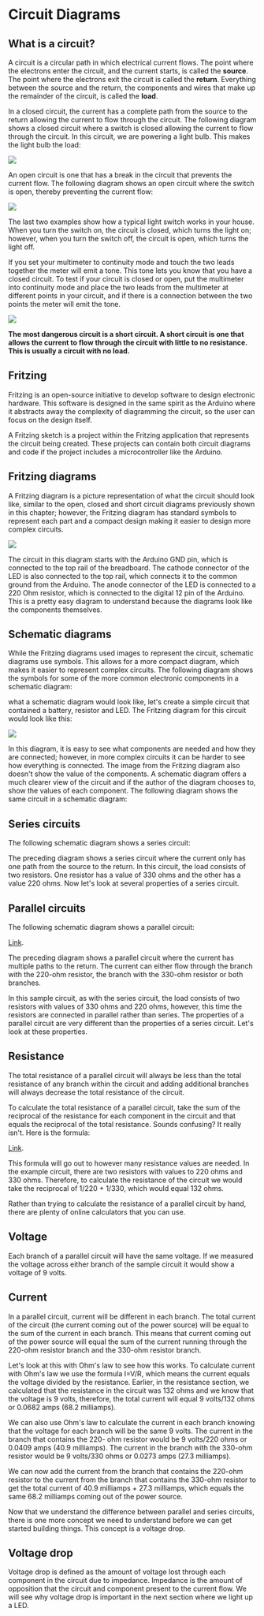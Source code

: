 # Circuit Diagrams
## What is a circuit?

A circuit is a circular path in which electrical current flows. The point where the electrons enter the
circuit, and the current starts, is called the **source**. The point where the
electrons exit the circuit is called the **return**. Everything between the source
and the return, the components and wires that make up the remainder of the
circuit, is called the **load**.

In a closed circuit, the current has a complete path from the source to the
return allowing the current to flow through the circuit. The following
diagram shows a closed circuit where a switch is closed allowing the current
to flow through the circuit. In this circuit, we are powering a light bulb. This
makes the light bulb the load:

![](https://encrypted-tbn0.gstatic.com/images?q=tbn:ANd9GcRUYK9PwhNB1PufaZkRff386_5vcjichjESwA&usqp=CAU)

An open circuit is one that has a break in the circuit that prevents the current
flow. The following diagram shows an open circuit where the switch is open,
thereby preventing the current flow:

![](https://encrypted-tbn0.gstatic.com/images?q=tbn:ANd9GcRUYK9PwhNB1PufaZkRff386_5vcjichjESwA&usqp=CAU)

The last two examples show how a typical light switch works in your house.
When you turn the switch on, the circuit is closed, which turns the light on;
however, when you turn the switch off, the circuit is open, which turns the
light off.

If you set your multimeter to continuity mode and touch the two leads
together the meter will emit a tone. This tone lets you know that you have a
closed circuit. To test if your circuit is closed or open, put the multimeter
into continuity mode and place the two leads from the multimeter at different
points in your circuit, and if there is a connection between the two points the
meter will emit the tone.

![](http://i.imgur.com/GgKKjYC.jpg)

**The most dangerous circuit is a short circuit. A short circuit is one that
allows the current to flow through the circuit with little to no resistance. This
is usually a circuit with no load.**

## Fritzing

Fritzing is an open-source initiative to develop software to design electronic
hardware. This software is designed in the same spirit as the Arduino where
it abstracts away the complexity of diagramming the circuit, so the user can
focus on the design itself.

A Fritzing sketch is a
project within the Fritzing application that represents the circuit being
created. These projects can contain both circuit diagrams and code if the
project includes a microcontroller like the Arduino.

## Fritzing diagrams

A Fritzing diagram is a picture representation of what the circuit should
look like, similar to the open, closed and short circuit diagrams previously
shown in this chapter; however, the Fritzing diagram has standard symbols
to represent each part and a compact design making it easier to design more
complex circuits.

![](https://static.packt-cdn.com/products/9781788830584/graphics/assets/6b735ddb-6ffe-4c2e-a65a-742444130543.png)

The circuit in this diagram starts with the Arduino GND pin, which is
connected to the top rail of the breadboard. The cathode connector of the
LED is also connected to the top rail, which connects it to the common
ground from the Arduino. The anode connector of the LED is connected to
a 220 Ohm resistor, which is connected to the digital 12 pin of the Arduino.
This is a pretty easy diagram to understand because the diagrams look like
the components themselves.

## Schematic diagrams
While the Fritzing diagrams used images to represent the circuit, schematic
diagrams use symbols. This allows for a more compact diagram, which
makes it easier to represent complex circuits. The following diagram shows
the symbols for some of the more common electronic components in a
schematic diagram:


what a schematic diagram would look like, let's create a simple circuit that
contained a battery, resistor and LED. The Fritzing diagram for this circuit
would look like this:

![](https://www.mouser.hn/blog/Portals/11/MikeParksPhotos/Screen%20Shot%202014-04-08%20at%209.33.35%20AM.png)

In this diagram, it is easy to see what components are needed and how they
are connected; however, in more complex circuits it can be harder to see
how everything is connected. The image from the Fritzing diagram also
doesn't show the value of the components. A schematic diagram offers a
much clearer view of the circuit and if the author of the diagram chooses to,
show the values of each component. The following diagram shows the same
circuit in a schematic diagram:






## Series circuits

The following schematic diagram shows a series circuit:

The preceding diagram shows a series circuit where the current only has
one path from the source to the return. In this circuit, the load consists of
two resistors. One resistor has a value of 330 ohms and the other has a
value 220 ohms. Now let's look at several properties of a series circuit.





## Parallel circuits
The following schematic diagram shows a parallel circuit:

[Link](https://www.google.com/imgres?imgurl=https%3A%2F%2Ft.pimg.jp%2F022%2F313%2F726%2F1%2F22313726.jpg&imgrefurl=https%3A%2F%2Fwww.pixtastock.com%2Fillustration%2F22313726&tbnid=UWTXURsFSffVxM&vet=12ahUKEwin9aC985v4AhXFkGoFHUAtA5UQMygAegUIARCyAQ..i&docid=h4zh3NAahFozEM&w=450&h=469&q=parallel%20circuits&client=ubuntu&ved=2ahUKEwin9aC985v4AhXFkGoFHUAtA5UQMygAegUIARCyAQ).

The preceding diagram shows a parallel circuit where the current has multiple paths to the
return. The current can either flow through the branch with the 220-ohm resistor, the
branch with the 330-ohm resistor or both branches.

In this sample circuit, as with the series circuit, the load consists of two resistors with values
of 330 ohms and 220 ohms, however, this time the resistors are connected in parallel rather
than series. The properties of a parallel circuit are very different than the properties of a
series circuit. Let's look at these properties.

## Resistance

The total resistance of a parallel circuit will always be less than the total resistance of any
branch within the circuit and adding additional branches will always decrease the total
resistance of the circuit.

To calculate the total resistance of a parallel circuit, take the sum of the reciprocal of the
resistance for each component in the circuit and that equals the reciprocal of the total
resistance. Sounds confusing? It really isn't. Here is the formula:

[Link](https://unicrom.com/wp-content/uploads/resistencias-en-paralelo.png).

This formula will go out to however many resistance values are needed. In the example
circuit, there are two resistors with values to 220 ohms and 330 ohms. Therefore, to
calculate the resistance of the circuit we would take the reciprocal of 1/220 + 1/330, which
would equal 132 ohms.

Rather than trying to calculate the resistance of a parallel circuit by hand, there are plenty
of online calculators that you can use.

## Voltage
Each branch of a parallel circuit will have the same voltage. If we measured the voltage
across either branch of the sample circuit it would show a voltage of 9 volts.

## Current
In a parallel circuit, current will be different in each branch. The total current of the circuit
(the current coming out of the power source) will be equal to the sum of the current in each
branch. This means that current coming out of the power source will equal the sum of the
current running through the 220-ohm resistor branch and the 330-ohm resistor branch.

Let's look at this with Ohm's law to see how this works. To calculate current with Ohm's
law we use the formula I=V/R, which means the current equals the voltage divided by the
resistance. Earlier, in the resistance section, we calculated that the resistance in the circuit
was 132 ohms and we know that the voltage is 9 volts, therefore, the total current will equal
9 volts/132 ohms or 0.0682 amps (68.2 milliamps).

We can also use Ohm's law to calculate the current in each branch knowing that the voltage
for each branch will be the same 9 volts. The current in the branch that contains the 220-
ohm resistor would be 9 volts/220 ohms or 0.0409 amps (40.9 milliamps). The current in the
branch with the 330-ohm resistor would be 9 volts/330 ohms or 0.0273 amps (27.3
milliamps).

We can now add the current from the branch that contains the 220-ohm resistor to the
current from the branch that contains the 330-ohm resistor to get the total current of 40.9
milliamps + 27.3 milliamps, which equals the same 68.2 milliamps coming out of the power
source.

Now that we understand the difference between parallel and series circuits, there is one
more concept we need to understand before we can get started building things. This
concept is a voltage drop.


## Voltage drop

Voltage drop is defined as the amount of voltage lost through each component in the circuit
due to impedance. Impedance is the amount of opposition that the circuit and component
present to the current flow. We will see why voltage drop is important in the next section
where we light up a LED.





